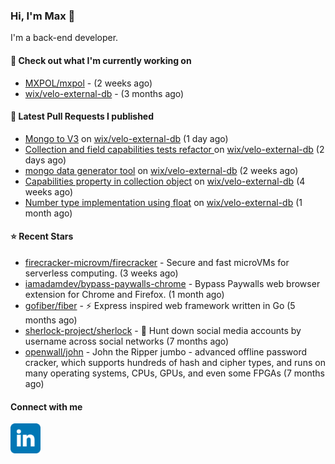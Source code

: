 ### Hi, I'm Max 👋

I'm a back-end developer.

#### 👷 Check out what I'm currently working on

- [MXPOL/mxpol](https://github.com/MXPOL/mxpol) -  (2 weeks ago)
- [wix/velo-external-db](https://github.com/wix/velo-external-db) -  (3 months ago)

#### 🔨 Latest Pull Requests I published

- [Mongo to V3](https://github.com/wix/velo-external-db/pull/397) on [wix/velo-external-db](https://github.com/wix/velo-external-db) (1 day ago)
- [Collection and field capabilities tests refactor ](https://github.com/wix/velo-external-db/pull/396) on [wix/velo-external-db](https://github.com/wix/velo-external-db) (2 days ago)
- [mongo data generator tool](https://github.com/wix/velo-external-db/pull/386) on [wix/velo-external-db](https://github.com/wix/velo-external-db) (2 weeks ago)
- [Capabilities property in collection object](https://github.com/wix/velo-external-db/pull/381) on [wix/velo-external-db](https://github.com/wix/velo-external-db) (4 weeks ago)
- [Number type implementation using float](https://github.com/wix/velo-external-db/pull/378) on [wix/velo-external-db](https://github.com/wix/velo-external-db) (1 month ago)

#### ⭐ Recent Stars

- [firecracker-microvm/firecracker](https://github.com/firecracker-microvm/firecracker) - Secure and fast microVMs for serverless computing. (3 weeks ago)
- [iamadamdev/bypass-paywalls-chrome](https://github.com/iamadamdev/bypass-paywalls-chrome) - Bypass Paywalls web browser extension for Chrome and Firefox. (1 month ago)
- [gofiber/fiber](https://github.com/gofiber/fiber) - ⚡️ Express inspired web framework written in Go (5 months ago)
- [sherlock-project/sherlock](https://github.com/sherlock-project/sherlock) - 🔎 Hunt down social media accounts by username across social networks (7 months ago)
- [openwall/john](https://github.com/openwall/john) - John the Ripper jumbo - advanced offline password cracker, which supports hundreds of hash and cipher types, and runs on many operating systems, CPUs, GPUs, and even some FPGAs (7 months ago)

#### Connect with me

[<img align="left" alt="LinkedIn" width="48px"  src="icons/linkedin.svg" />][linkedin]

[linkedin]: https://www.linkedin.com/in/max-polski/
